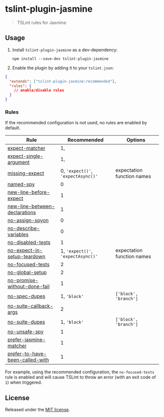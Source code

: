 # tslint-plugin-jasmine

> TSLint rules for Jasmine

## Usage

1. Install `tslint-plugin-jasmine` as a dev-dependency:

    ```shell
    npm install --save-dev tslint-plugin-jasmine
    ```

2. Enable the plugin by adding it to your `tslint.json`:

```json
{
  "extends": ["tslint-plugin-jasmine:recommended"],
  "rules": {
    // enable/disable rules
  }
}
```

### Rules

If the recommended configuration is not used, no rules are enabled by default.

Rule                                | Recommended                        | Options
----                                | -----------                        | -------
[expect-matcher][]                  | 1,                                 |
[expect-single-argument][]          | 1,                                 |
[missing-expect][]                  | 0, `'expect()'`, `'expectAsync()'` | expectation function names
[named-spy][]                       | 0                                  |
[new-line-before-expect][]          | 1                                  |
[new-line-between-declarations][]   | 1                                  |
[no-assign-spyon][]                 | 0                                  |
[no-describe-variables][]           | 0                                  |
[no-disabled-tests][]               | 1                                  |
[no-expect-in-setup-teardown][]     | 1, `'expect()'`, `'expectAsync()'` | expectation function names
[no-focused-tests][]                | 2                                  |
[no-global-setup][]                 | 2                                  |
[no-promise-without-done-fail][]    | 1                                  |
[no-spec-dupes][]                   | 1, `'block'`                       | `['block', 'branch']`
[no-suite-callback-args][]          | 2                                  |
[no-suite-dupes][]                  | 1, `'block'`                       | `['block', 'branch']`
[no-unsafe-spy][]                   | 1                                  |
[prefer-jasmine-matcher][]          | 1                                  |
[prefer-to-have-been-called-with][] | 1                                  |


For example, using the recommended configuration, the `no-focused-tests` rule
is enabled and will cause TSLint to throw an error (with an exit code of `1`)
when triggered.

[expect-matcher]: docs/rules/expect-matcher.md
[expect-single-argument]: docs/rules/expect-single-argument.md
[missing-expect]: docs/rules/missing-expect.md
[named-spy]: docs/rules/named-spy.md
[new-line-before-expect]: docs/rules/new-line-before-expect.md
[new-line-between-declarations]: docs/rules/new-line-between-declarations.md
[no-assign-spyon]: docs/rules/no-assign-spyon.md
[no-describe-variables]: docs/rules/no-describe-variables.md
[no-disabled-tests]: docs/rules/no-disabled-tests.md
[no-expect-in-setup-teardown]: docs/rules/no-expect-in-setup-teardown.md
[no-focused-tests]: docs/rules/no-focused-tests.md
[no-global-setup]: docs/rules/no-global-setup.md
[no-promise-without-done-fail]: docs/rules/no-promise-without-done-fail.md
[no-spec-dupes]: docs/rules/no-spec-dupes.md
[no-suite-callback-args]: docs/rules/no-suite-callback-args.md
[no-suite-dupes]: docs/rules/no-suite-dupes.md
[no-unsafe-spy]: docs/rules/no-unsafe-spy.md
[valid-expect]: docs/rules/valid-expect.md
[prefer-jasmine-matcher]: docs/rules/prefer-jasmine-matcher.md
[prefer-to-have-been-called-with]: docs/rules/prefer-to-have-been-called-with.md

## License

Released under the [MIT license](LICENSE).
